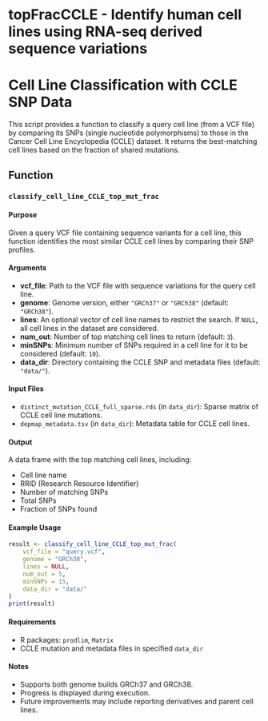 # topFracCCLE - Identify human cell lines using RNA-seq derived sequence variations

# Cell Line Classification with CCLE SNP Data

This script provides a function to classify a query cell line (from a VCF file) by comparing its SNPs (single nucleotide polymorphisms) to those in the Cancer Cell Line Encyclopedia (CCLE) dataset. It returns the best-matching cell lines based on the fraction of shared mutations.

## Function

### `classify_cell_line_CCLE_top_mut_frac`

#### Purpose

Given a query VCF file containing sequence variants for a cell line, this function identifies the most similar CCLE cell lines by comparing their SNP profiles.

#### Arguments

- **vcf_file**: Path to the VCF file with sequence variations for the query cell line.
- **genome**: Genome version, either `"GRCh37"` or `"GRCh38"` (default: `"GRCh38"`).
- **lines**: An optional vector of cell line names to restrict the search. If `NULL`, all cell lines in the dataset are considered.
- **num_out**: Number of top matching cell lines to return (default: `3`).
- **minSNPs**: Minimum number of SNPs required in a cell line for it to be considered (default: `10`).
- **data_dir**: Directory containing the CCLE SNP and metadata files (default: `"data/"`).

#### Input Files

- `distinct_mutation_CCLE_full_sparse.rds` (in `data_dir`): Sparse matrix of CCLE cell line mutations.
- `depmap_metadata.tsv` (in `data_dir`): Metadata table for CCLE cell lines.

#### Output

A data frame with the top matching cell lines, including:
- Cell line name
- RRID (Research Resource Identifier)
- Number of matching SNPs
- Total SNPs
- Fraction of SNPs found

#### Example Usage

```r
result <- classify_cell_line_CCLE_top_mut_frac(
    vcf_file = "query.vcf",
    genome = "GRCh38",
    lines = NULL,
    num_out = 5,
    minSNPs = 15,
    data_dir = "data/"
)
print(result)
```

#### Requirements

- R packages: `prodlim`, `Matrix`
- CCLE mutation and metadata files in specified `data_dir`

#### Notes

- Supports both genome builds GRCh37 and GRCh38.
- Progress is displayed during execution.
- Future improvements may include reporting derivatives and parent cell lines.
